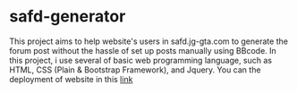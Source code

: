 # safd-generator

This project aims to help website's users in safd.jg-gta.com to generate the forum post without the hassle of set up posts manually using BBcode. In this project, i use several of basic web programming language, such as HTML, CSS (Plain & Bootstrap Framework), and Jquery. You can the deployment of website in this <a href="https://safd-generator.herokuapp.com">link</a>
